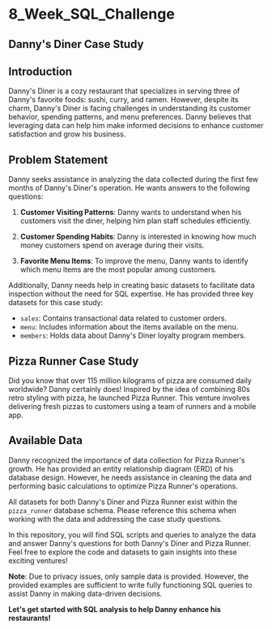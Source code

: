 # 8_Week_SQL_Challenge

## Danny's Diner Case Study

## Introduction

Danny's Diner is a cozy restaurant that specializes in serving three of Danny's favorite foods: sushi, curry, and ramen. However, despite its charm, Danny's Diner is facing challenges in understanding its customer behavior, spending patterns, and menu preferences. Danny believes that leveraging data can help him make informed decisions to enhance customer satisfaction and grow his business.

## Problem Statement

Danny seeks assistance in analyzing the data collected during the first few months of Danny's Diner's operation. He wants answers to the following questions:

1. **Customer Visiting Patterns**: Danny wants to understand when his customers visit the diner, helping him plan staff schedules efficiently.

2. **Customer Spending Habits**: Danny is interested in knowing how much money customers spend on average during their visits.

3. **Favorite Menu Items**: To improve the menu, Danny wants to identify which menu items are the most popular among customers.

Additionally, Danny needs help in creating basic datasets to facilitate data inspection without the need for SQL expertise. He has provided three key datasets for this case study:

- `sales`: Contains transactional data related to customer orders.
- `menu`: Includes information about the items available on the menu.
- `members`: Holds data about Danny's Diner loyalty program members.

## Pizza Runner Case Study

Did you know that over 115 million kilograms of pizza are consumed daily worldwide? Danny certainly does! Inspired by the idea of combining 80s retro styling with pizza, he launched Pizza Runner. This venture involves delivering fresh pizzas to customers using a team of runners and a mobile app.

## Available Data

Danny recognized the importance of data collection for Pizza Runner's growth. He has provided an entity relationship diagram (ERD) of his database design. However, he needs assistance in cleaning the data and performing basic calculations to optimize Pizza Runner's operations.

All datasets for both Danny's Diner and Pizza Runner exist within the `pizza_runner` database schema. Please reference this schema when working with the data and addressing the case study questions.

In this repository, you will find SQL scripts and queries to analyze the data and answer Danny's questions for both Danny's Diner and Pizza Runner. Feel free to explore the code and datasets to gain insights into these exciting ventures!

**Note**: Due to privacy issues, only sample data is provided. However, the provided examples are sufficient to write fully functioning SQL queries to assist Danny in making data-driven decisions.

**Let's get started with SQL analysis to help Danny enhance his restaurants!**
